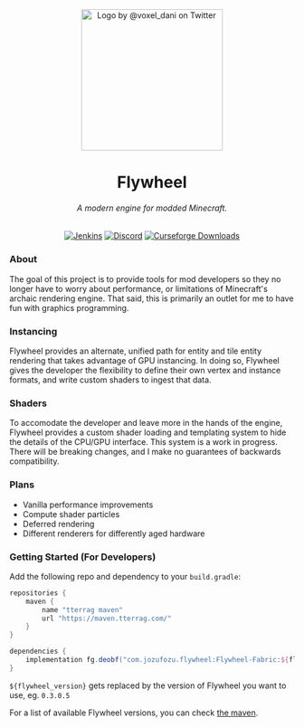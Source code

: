 <div align="center">
<img src="https://i.imgur.com/yVFgPpr.png" alt="Logo by @voxel_dani on Twitter" width="250">
<h1>Flywheel</h1>
<h6>A modern engine for modded Minecraft.</h6>
<a href='https://ci.tterrag.com/job/Flywheel/job/Fabric/job/1.17/'><img src='https://ci.tterrag.com/job/Flywheel/job/Fabric/job/1.17/badge/icon' alt="Jenkins"></a>
<a href="https://discord.gg/xjD59ThnXy"><img src="https://img.shields.io/discord/841464837406195712?color=5865f2&label=Discord&style=flat" alt="Discord"></a>
<a href="https://www.curseforge.com/minecraft/mc-mods/flywheel"><img src="http://cf.way2muchnoise.eu/486392.svg" alt="Curseforge Downloads"></a>
<br>
</div>

### About

The goal of this project is to provide tools for mod developers so they no longer have to worry about performance, or
limitations of Minecraft's archaic rendering engine. That said, this is primarily an outlet for me to have fun with
graphics programming.

### Instancing

Flywheel provides an alternate, unified path for entity and tile entity rendering that takes advantage of GPU
instancing. In doing so, Flywheel gives the developer the flexibility to define their own vertex and instance formats,
and write custom shaders to ingest that data.

### Shaders

To accomodate the developer and leave more in the hands of the engine, Flywheel provides a custom shader loading and
templating system to hide the details of the CPU/GPU interface. This system is a work in progress. There will be
breaking changes, and I make no guarantees of backwards compatibility.

### Plans

- Vanilla performance improvements
- Compute shader particles
- Deferred rendering
- Different renderers for differently aged hardware

### Getting Started (For Developers)

Add the following repo and dependency to your `build.gradle`:

```groovy
repositories {
    maven {
        name "tterrag maven"
        url "https://maven.tterrag.com/"
    }
}

dependencies {
    implementation fg.deobf("com.jozufozu.flywheel:Flywheel-Fabric:${flywheel_version}")
}
```
`${flywheel_version}` gets replaced by the version of Flywheel you want to use, eg. `0.3.0.5`

For a list of available Flywheel versions, you can check [the maven](https://maven.tterrag.com/com/jozufozu/flywheel/Flywheel-Fabric/).
